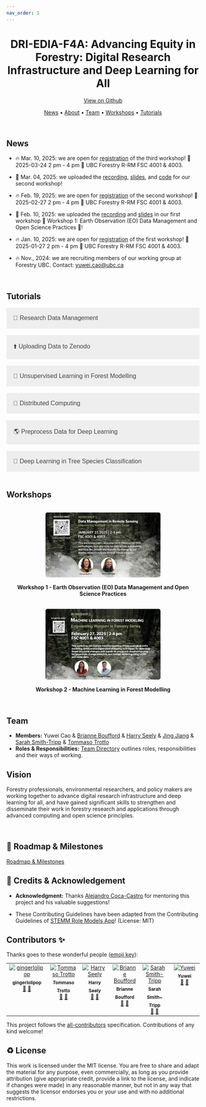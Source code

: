 ```yaml
---
nav_order: 1
---
```


<h1 style="text-align:center;">
  DRI-EDIA-F4A: Advancing Equity in Forestry: Digital Research Infrastructure and Deep Learning for All
</h1>

<p align="center">
<a href="https://github.com/yuwei-cao-git/DRI-EDIA-F4A">View on Github</a>
</p>

<p align="center">
  <a href="#news">News</a> •
  <a href="#vision">About</a> •
  <a href="#team">Team</a> •
  <a href="#workshops">Workshops</a> •
  <a href="#tutorials">Tutorials</a>
</p>

<br>

<div id="news"></div>

## News
-  🔥 Mar. 10, 2025: we are open for [registration](https://ubc.ca1.qualtrics.com/jfe/form/SV_0TEE9rR6BKyiuou) of the third workshop! 📆 2025-03-24 2 pm - 4 pm 📍 UBC Forestry R-RM FSC 4001 & 4003.

-  🎉 Mar. 04, 2025: we uploaded the [recording](https://youtu.be/ak4Y0czZn2w), [slides](./reports/workshops/workshop-2/README.md), and [code](./src/workshop2/README.md) for our second workshop!

-  🔥 Feb. 19, 2025: we are open for [registration]([https://ubc.ca1.qualtrics.com/jfe/form/SV_dnWsUSt5200JECa]) of the second workshop! 📆 2025-02-27 2 pm - 4 pm 📍 UBC Forestry R-RM FSC 4001 & 4003.

-  🎉 Feb. 10, 2025: we uploaded the [recording](https://lnkd.in/dTnGpGDu) and [slides](https://doi.org/10.5281/zenodo.14624629) in our first workshop 🌟 Workshop 1: Earth Observation (EO) Data Management and Open Science Practices 🌟! 

-  🔥 Jan. 10, 2025: we are open for [registration](https://ubc.ca1.qualtrics.com/jfe/form/SV_dnWsUSt5200JECa) of the first workshop! 📆 2025-01-27 2 pm - 4 pm 📍 UBC Forestry R-RM FSC 4001 & 4003.

-  🔥 Nov., 2024: we are recruiting members of our working group at Forestry UBC. Contact: yuwei.cao@ubc.ca 

<br>

<div id="tutorials"></div>

## Tutorials

<div style="text-align: left;">
  <a href="https://doi.org/10.5281/zenodo.14624629" style="text-decoration: none;">
    <button style="background-color: #eee; color: #444; padding: 18px; border: none; border-radius: 1px; cursor: pointer; width: 100%; text-align: left; outline: none; font-size: 16px;">
      📄 Research Data Management
    </button>
  </a>
  <br><br>

  <a href="https://yuwei-cao-git.github.io/DRI-EDIA-F4A/reports/workshops/workshop-1/UploadingZenodo.html" style="text-decoration: none;">
    <button style="background-color: #eee; color: #444; padding: 18px; border: none; border-radius: 1px; cursor: pointer; width: 100%; text-align: left; outline: none; font-size: 16px;">
      ⬆️ Uploading Data to Zenodo
    </button>
  </a>
  <br><br>

  <a href="https://yuwei-cao-git.github.io/DRI-EDIA-F4A/src/workshop2/python/html/unsupervised_learning.html" style="text-decoration: none;">
    <button style="background-color: #eee; color: #444; padding: 18px; border: none; border-radius: 1px; cursor: pointer; width: 100%; text-align: left; outline: none; font-size: 16px;">
      🤖 Unsupervised Learning in Forest Modelling
    </button>
  </a>
  <br><br>

  <a href="https://yuwei-cao-git.github.io/DRI-EDIA-F4A/src/workshop2/python/html/distributed.html" style="text-decoration: none;">
    <button style="background-color: #eee; color: #444; padding: 18px; border: none; border-radius: 1px; cursor: pointer; width: 100%; text-align: left; outline: none; font-size: 16px;">
      🔗 Distributed Computing
    </button>
  </a>
  <br><br>

  <a href="https://yuwei-cao-git.github.io/DRI-EDIA-F4A/src/tree_species_classification/preprocess_data.html" style="text-decoration: none;">
    <button style="background-color: #eee; color: #444; padding: 18px; border: none; border-radius: 1px; cursor: pointer; width: 100%; text-align: left; outline: none; font-size: 16px;">
      🌎 Preprocess Data for Deep Learning
    </button>
  </a>
  <br><br>
  <a href="https://yuwei-cao-git.github.io/DRI-EDIA-F4A/src/tree_species_classification/tree_species_classification.html" style="text-decoration: none;">
    <button style="background-color: #eee; color: #444; padding: 18px; border: none; border-radius: 1px; cursor: pointer; width: 100%; text-align: left; outline: none; font-size: 16px;">
      🌲 Deep Learning in Tree Species Classification
    </button>
  </a>
</div>

<br>

<div id="workshops"></div>

## Workshops
<br>

<div style="text-align: center;">
  <a href="https://youtu.be/QRvA-ZVUWdM&t=1s" target="_blank" title="Click to watch on YouTube">
    <img src="./reports/figures/workshop1_tv.jpg" alt="Workshop Thumbnail" style="width: 300px; height: auto; border-radius: 5px;">
  </a>
  <br>
  <p><strong>Workshop 1 - Earth Observation (EO) Data Management and Open Science Practices</strong></p>
</div>

<br>

<div style="text-align: center;">
  <a href="https://www.youtube.com/watch?v=ak4Y0czZn2w&t=5s" target="_blank" title="Click to watch on YouTube">
    <img src="./reports/figures/workshop2-tv.jpg" alt="Workshop Thumbnail" style="width: 300px; height: auto; border-radius: 5px;">
  </a>
  <br>
  <p><strong>Workshop 2 - Machine Learning in Forest Modelling</strong></p>
</div>

<br>
<div id="team"></div>

## Team

- **Members:** Yuwei Cao & [Brianne Boufford](https://github.com/brianneboufford) & [Harry Seely](https://github.com/harryseely) & [Jing Jiang](https://jingjiangmodels.github.io/) & [Sarah Smith-Tripp](https://sarahsmithtripp.github.io/) & [Tommaso Trotto](https://github.com/ttrotto) 
- **Roles & Responsibilities:** [Team Directory](./MeetTheTeam.md) outlines roles, responsibilities and their ways of working.



<div id="vision"></div>

## Vision

Forestry professionals, environmental researchers, and policy makers are working together to advance digital research infrastructure and deep learning for all, and have gained significant skills to strengthen and disseminate their work in forestry research and applications through advanced computing and open science principles.

<br>

<div id="roadmap"></div>

## 🎯 Roadmap & Milestones

[Roadmap & Milestones](../../issues/3)


<div id="ack"></div>

## 🤝 Credits & Acknowledgement

- **Acknowledgment:** Thanks [Alejandro Coca-Castro](https://github.com/acocac) for mentoring this project and his valuable suggestions!

- These Contributing Guidelines have been adapted from the Contributing Guidelines of [STEMM Role Models App](https://github.com/KirstieJane/STEMMRoleModels/tree/gh-pages)! (License: MIT)

<div id="contributors"></div>

## Contributors ✨

Thanks goes to these wonderful people ([emoji key](https://allcontributors.org/docs/en/emoji-key)):
<!-- ALL-CONTRIBUTORS-LIST:START - Do not remove or modify this section -->
<!-- prettier-ignore-start -->
<!-- markdownlint-disable -->
<table>
  <tbody>
    <tr>
      <td align="center" valign="top" width="14.28%"><a href="https://github.com/gingerlolipop"><img src="https://avatars.githubusercontent.com/u/13397637?v=4?s=100" width="100px;" alt="gingerlolipop"/><br /><sub><b>gingerlolipop</b></sub></a><br /><a href="#design-gingerlolipop" title="Design">🎨</a> <a href="https://github.com/yuwei-cao-git/DRI-EDIA-F4A/commits?author=gingerlolipop" title="Documentation">📖</a></td>
      <td align="center" valign="top" width="14.28%"><a href="https://github.com/ttrotto"><img src="https://avatars.githubusercontent.com/u/58608112?v=4?s=100" width="100px;" alt="Tommaso Trotto"/><br /><sub><b>Tommaso Trotto</b></sub></a><br /><a href="#design-ttrotto" title="Design">🎨</a> <a href="https://github.com/yuwei-cao-git/DRI-EDIA-F4A/commits?author=ttrotto" title="Documentation">📖</a></td>
      <td align="center" valign="top" width="14.28%"><a href="https://harryseely.github.io"><img src="https://avatars.githubusercontent.com/u/96886876?v=4?s=100" width="100px;" alt="Harry Seely"/><br /><sub><b>Harry Seely</b></sub></a><br /><a href="#design-harryseely" title="Design">🎨</a> <a href="https://github.com/yuwei-cao-git/DRI-EDIA-F4A/commits?author=harryseely" title="Documentation">📖</a></td>
      <td align="center" valign="top" width="14.28%"><a href="https://github.com/brianneboufford"><img src="https://avatars.githubusercontent.com/u/97699574?v=4?s=100" width="100px;" alt="Brianne Boufford "/><br /><sub><b>Brianne Boufford </b></sub></a><br /><a href="#design-brianneboufford" title="Design">🎨</a> <a href="https://github.com/yuwei-cao-git/DRI-EDIA-F4A/commits?author=brianneboufford" title="Documentation">📖</a></td>
      <td align="center" valign="top" width="14.28%"><a href="https://sarahsmithtripp.github.io/"><img src="https://avatars.githubusercontent.com/u/60204895?v=4?s=100" width="100px;" alt="Sarah Smith-Tripp"/><br /><sub><b>Sarah Smith-Tripp</b></sub></a><br /><a href="#design-sarahsmithtripp" title="Design">🎨</a> <a href="https://github.com/yuwei-cao-git/DRI-EDIA-F4A/commits?author=sarahsmithtripp" title="Documentation">📖</a></td>
      <td align="center" valign="top" width="14.28%"><a href="https://github.com/yuwei-cao-git"><img src="https://avatars.githubusercontent.com/u/8380284?v=4?s=100" width="100px;" alt="Yuwei"/><br /><sub><b>Yuwei</b></sub></a><br /><a href="#design-yuwei-cao-git" title="Design">🎨</a> <a href="https://github.com/yuwei-cao-git/DRI-EDIA-F4A/commits?author=yuwei-cao-git" title="Documentation">📖</a></td>
    </tr>
  </tbody>
</table>

<!-- markdownlint-restore -->
<!-- prettier-ignore-end -->

<!-- ALL-CONTRIBUTORS-LIST:END -->

This project follows the [all-contributors](https://github.com/all-contributors/all-contributors) specification. Contributions of any kind welcome!


<div id="license"></div>

## ♻️ License

This work is licensed under the MIT license. You are free to share and adapt the material for any purpose, even commercially, as long as you provide attribution (give appropriate credit, provide a link to the license, and indicate if changes were made) in any reasonable manner, but not in any way that suggests the licensor endorses you or your use and with no additional restrictions.
